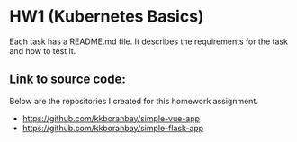 # HW1 (Kubernetes Basics)

Each task has a README.md file. It describes the requirements for the task and how to test it. 

## Link to source code: 
Below are the repositories I created for this homework assignment.
- https://github.com/kkboranbay/simple-vue-app
- https://github.com/kkboranbay/simple-flask-app